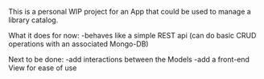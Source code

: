 This is a personal WIP project for an App that could be used to manage a library catalog.

What it does for now:
-behaves like a simple REST api (can do basic CRUD operations with an associated Mongo-DB)

Next to be done:
-add interactions between the Models
-add a front-end View for ease of use